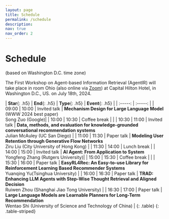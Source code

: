 ```yaml
---
layout: page
title: Schedule
permalink: /schedule
description:
nav: true
nav_order: 2
---
```


# Schedule 

(based on Washington D.C. time zone)

The First Workshop on Agent-based Information Retrieval (AgentIR) will take place in  room Ohio (also online via [Zoom](https://us05web.zoom.us/j/84777550595?pwd=qiVV8OgpMdCfGe8NfD4FgtrHTXtqx8.1)) at Capital Hilton Hotel, in Washington D.C., US. on July 18th, 2024.

| **Star**{: .h5} | **End**{: .h5} | **Type**{: .h5} | **Event**{: .h5} |
| :-----:   | :-----: |
| 09:00 | 10:00 | Invited talk | **Mechanism Design for Large Language Model** (WWW 2024 best paper) <br> Song Zuo (Google)|
| 10:00 | 10:30 | Coffee break | |
| 10:30 | 11:00 | Invited talk | **Data, methods, and evaluation for knowledge-grounded conversational recommendation systems** <br> Julian McAuley (UC San Diego) |
| 11:00 | 11:30 | Paper talk | **Modeling User Retention through Generative Flow Networks** <br> Ziru Liu (City University of Hong Kong) |
| 11:30 | 14:00 | Lunch break |
| 14:00 | 15:00 | Invited talk | **AI Agent: From Application to System** <br> Yongfeng Zhang (Rutgers University)|
| 15:00 | 15:30 | Coffee break | |
| 15:30 | 16:00 | Paper talk | **EasyRL4Rec: An Easy-to-use Library for Reinforcement Learning Based Recommender Systems** <br>  Yuanqing Yu(Tsinghua University) |
| 16:00 | 16:30 | Paper talk | **TRAD: Enhancing LLM Agents with Step-Wise Thought Retrieval and Aligned Decision** <br> Ruiwen Zhou (Shanghai Jiao Tong University)  |
| 16:30 | 17:00 | Paper talk | **Large Language Models are Learnable Planners for Long-Term Recommendation** <br> Wentao Shi (University of Science and Technology of China) |
{: .table}
{: .table-striped}